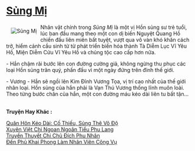 <a href="https://utruyen.com/sung-mi/5065/" title="Sủng Mị"><h1>Sủng Mị</h1></a><div style="display:table"><img align="right" style="float: left; padding: 10px;" src="https://utruyen.com/images/story/200x260/sung-mi.jpg" alt="Sủng Mị">Nhân vật chính trong <em>Sủng Mị</em> là một vị Hồn sủng sư trẻ tuổi, lúc ban đầu mang theo một con dị biến Nguyệt Quang Hồ chiến đấu liên miên bất tuyệt, vượt qua vô vàn khó khăn cách trở, hiểm cảnh cầu sinh từ từ phát triển biến hóa thành Tà Diễm Lục Vĩ Yêu Hồ, Miện Diễm Cửu Vĩ Yêu Hồ và chủng tộc cao cấp hơn nữa.<p></p> - Hắn chậm rãi bước lên con đường cường giả, không ngừng thu phục các loại Hồn sủng trân quý, phấn đấu vì một ngày đứng trên đỉnh thế giới.<p></p> - Vương - Hắn sẽ ngồi lên Kim Đỉnh Vương Tọa, vị trí cao nhất của thế giới nhân loại. Hồn sủng của hắn phải là Vạn Thú Vương thống lĩnh muôn loài. Theo từng bước chân của hắn, một con đường máu kéo dài liên tu bất tận...</div><p><br><b>Truyện Hay Khác :</b></p><a href="https://utruyen.com/quan-hon-keo-dai-co-thieu-sung-the-vo-do/17403/" alt="Quân Hôn Kéo Dài: Cố Thiếu, Sủng Thê Vô Độ">Quân Hôn Kéo Dài: Cố Thiếu, Sủng Thê Vô Độ</a><br/><a href="https://dammyh.wordpress.com/2019/11/07/xuyen-viet-chi-ngoan-ngoan-tieu-phu-lang/" alt="Xuyên Việt Chi Ngoan Ngoãn Tiểu Phu Lang">Xuyên Việt Chi Ngoan Ngoãn Tiểu Phu Lang</a><br/><a href="https://truyenhot2020.wordpress.com/2019/12/11/truyen-thuyet-chi-chu-dich-phu-nhan/" alt="Truyền Thuyết Chi Chủ Đích Phu Nhân">Truyền Thuyết Chi Chủ Đích Phu Nhân</a><br/><a href="https://truyenhot2020.wordpress.com/2019/12/11/den-phu-khai-phong-lam-nhan-vien-cong-vu/" alt="Đến Phủ Khai Phong Làm Nhân Viên Công Vụ">Đến Phủ Khai Phong Làm Nhân Viên Công Vụ</a><br/>